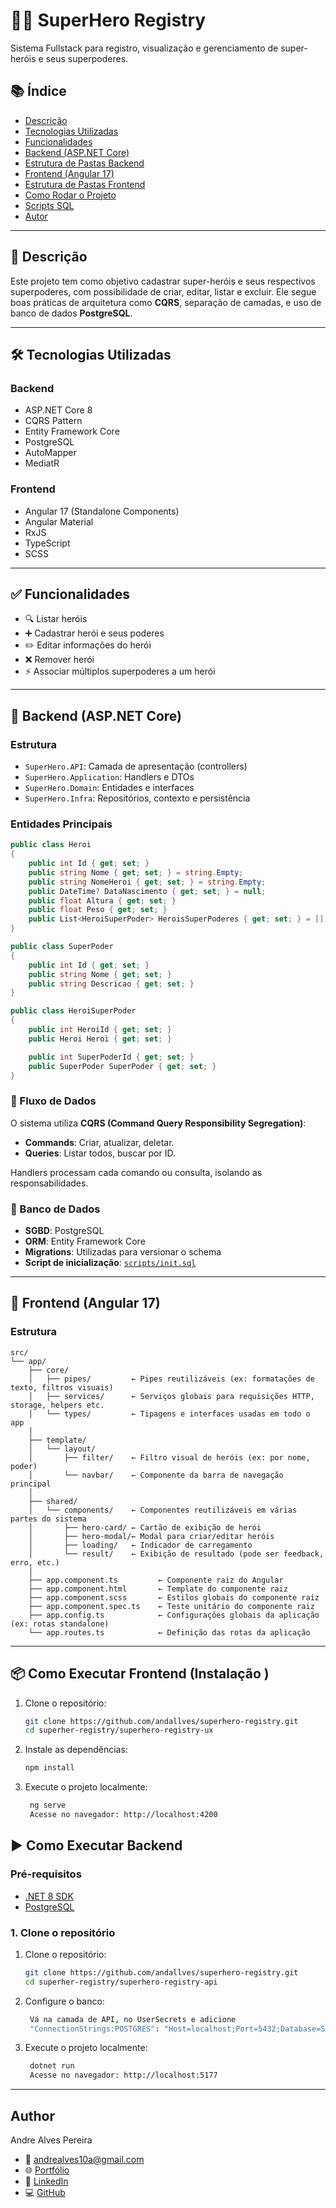 # 🦸‍♂️ SuperHero Registry

Sistema Fullstack para registro, visualização e gerenciamento de super-heróis e seus superpoderes.

## 📚 Índice

- [Descrição](#descrição)
- [Tecnologias Utilizadas](#tecnologias-utilizadas)
- [Funcionalidades](#funcionalidades)
- [Backend (ASP.NET Core)](#backend-aspnet-core)
- [Estrutura de Pastas Backend](#estrutura-de-pastas)
- [Frontend (Angular 17)](#frontend-angular-17)
- [Estrutura de Pastas Frontend](#estrutura-de-pastas)
- [Como Rodar o Projeto](#como-rodar-o-projeto)
- [Scripts SQL](#scripts-sql)
- [Autor](#autor)

---

## 📖 Descrição

Este projeto tem como objetivo cadastrar super-heróis e seus respectivos superpoderes, com possibilidade de criar, editar, listar e excluir. Ele segue boas práticas de arquitetura como **CQRS**, separação de camadas, e uso de banco de dados **PostgreSQL**.

---

## 🛠 Tecnologias Utilizadas

### Backend
- ASP.NET Core 8
- CQRS Pattern
- Entity Framework Core
- PostgreSQL
- AutoMapper
- MediatR

### Frontend
- Angular 17 (Standalone Components)
- Angular Material
- RxJS
- TypeScript
- SCSS

---

## ✅ Funcionalidades

- 🔍 Listar heróis
- ➕ Cadastrar herói e seus poderes
- ✏️ Editar informações do herói
- ❌ Remover herói
- ⚡ Associar múltiplos superpoderes a um herói

---

## 🧠 Backend (ASP.NET Core)

### Estrutura

- `SuperHero.API`: Camada de apresentação (controllers)
- `SuperHero.Application`: Handlers e DTOs
- `SuperHero.Domain`: Entidades e interfaces
- `SuperHero.Infra`: Repositórios, contexto e persistência

### Entidades Principais

```csharp
public class Heroi
{
    public int Id { get; set; }
    public string Nome { get; set; } = string.Empty;
    public string NomeHeroi { get; set; } = string.Empty;
    public DateTime? DataNascimento { get; set; } = null;
    public float Altura { get; set; }
    public float Peso { get; set; }
    public List<HeroiSuperPoder> HeroisSuperPoderes { get; set; } = [];
}

public class SuperPoder
{
    public int Id { get; set; }
    public string Nome { get; set; }
    public string Descricao { get; set; }
}

public class HeroiSuperPoder
{
    public int HeroiId { get; set; }
    public Heroi Heroi { get; set; }

    public int SuperPoderId { get; set; }
    public SuperPoder SuperPoder { get; set; }
}
```

### 🔄 Fluxo de Dados

O sistema utiliza **CQRS (Command Query Responsibility Segregation)**:

- **Commands**: Criar, atualizar, deletar.
- **Queries**: Listar todos, buscar por ID.

Handlers processam cada comando ou consulta, isolando as responsabilidades.

### 💾 Banco de Dados

- **SGBD**: PostgreSQL
- **ORM**: Entity Framework Core
- **Migrations**: Utilizadas para versionar o schema
- **Script de inicialização**: [`scripts/init.sql`](./scripts/init.sql)

---

## 🧠 Frontend (Angular 17)
### Estrutura
```
src/
└── app/
    ├── core/
    │   ├── pipes/         ← Pipes reutilizáveis (ex: formatações de texto, filtros visuais)
    │   ├── services/      ← Serviços globais para requisições HTTP, storage, helpers etc.
    │   └── types/         ← Tipagens e interfaces usadas em todo o app
    │
    ├── template/
    │   └── layout/
    │       ├── filter/    ← Filtro visual de heróis (ex: por nome, poder)
    │       └── navbar/    ← Componente da barra de navegação principal
    │
    ├── shared/
    │   └── components/    ← Componentes reutilizáveis em várias partes do sistema
    │       ├── hero-card/ ← Cartão de exibição de herói
    │       ├── hero-modal/← Modal para criar/editar heróis
    │       ├── loading/   ← Indicador de carregamento
    │       └── result/    ← Exibição de resultado (pode ser feedback, erro, etc.)
    │
    ├── app.component.ts         ← Componente raiz do Angular
    ├── app.component.html       ← Template do componente raiz
    ├── app.component.scss       ← Estilos globais do componente raiz
    ├── app.component.spec.ts    ← Teste unitário do componente raiz
    ├── app.config.ts            ← Configurações globais da aplicação (ex: rotas standalone)
    └── app.routes.ts            ← Definição das rotas da aplicação

```
---

## 📦 Como Executar Frontend (Instalação )

1. Clone o repositório:
   ```bash
   git clone https://github.com/andallves/superhero-registry.git
   cd superher-registry/superhero-registry-ux
   
2. Instale as dependências:
   ```bash
   npm install

3. Execute o projeto localmente:
   ```bash
    ng serve
    Acesse no navegador: http://localhost:4200

## ▶️ Como Executar Backend

### Pré-requisitos
- [.NET 8 SDK](https://dotnet.microsoft.com/en-us/download)
- [PostgreSQL](https://www.postgresql.org/)


### 1. Clone o repositório
1. Clone o repositório:
   ```bash
   git clone https://github.com/andallves/superhero-registry.git
   cd superher-registry/superhero-registry-api
   
2. Configure o banco:
   ```bash
    Vá na camada de API, no UserSecrets e adicione
    "ConnectionStrings:POSTGRES": "Host=localhost;Port=5432;Database=SeuBanco;Username=postgres;Password=SuaSenha"
   
3. Execute o projeto localmente:
   ```bash
    dotnet run
    Acesse no navegador: http://localhost:5177

---

## Author
Andre Alves Pereira
- 📧 andrealves10a@gmail.com
- 🌐 [Portfólio](https://portfolio-andallves-projects.vercel.app/)
- 💼 [LinkedIn](linkedin.com/in/andre-alves-pereira/)
- 💻 [GitHub](https://github.com/andallves)
